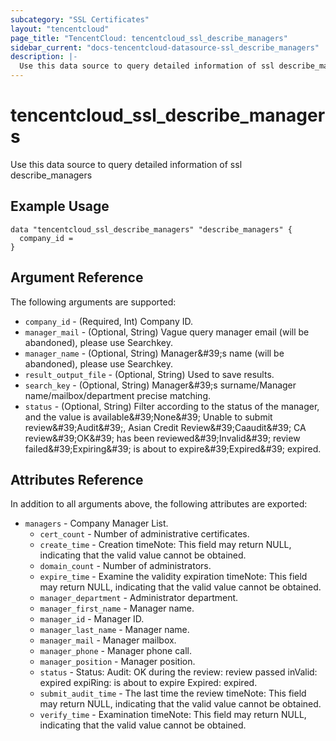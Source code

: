 ```yaml
---
subcategory: "SSL Certificates"
layout: "tencentcloud"
page_title: "TencentCloud: tencentcloud_ssl_describe_managers"
sidebar_current: "docs-tencentcloud-datasource-ssl_describe_managers"
description: |-
  Use this data source to query detailed information of ssl describe_managers
---
```


# tencentcloud_ssl_describe_managers

Use this data source to query detailed information of ssl describe_managers

## Example Usage

```hcl
data "tencentcloud_ssl_describe_managers" "describe_managers" {
  company_id =
}
```

## Argument Reference

The following arguments are supported:

* `company_id` - (Required, Int) Company ID.
* `manager_mail` - (Optional, String) Vague query manager email (will be abandoned), please use Searchkey.
* `manager_name` - (Optional, String) Manager&amp;#39;s name (will be abandoned), please use Searchkey.
* `result_output_file` - (Optional, String) Used to save results.
* `search_key` - (Optional, String) Manager&amp;#39;s surname/Manager name/mailbox/department precise matching.
* `status` - (Optional, String) Filter according to the status of the manager, and the value is available&amp;#39;None&amp;#39; Unable to submit review&amp;#39;Audit&amp;#39;, Asian Credit Review&amp;#39;Caaudit&amp;#39; CA review&amp;#39;OK&amp;#39; has been reviewed&amp;#39;Invalid&amp;#39; review failed&amp;#39;Expiring&amp;#39; is about to expire&amp;#39;Expired&amp;#39; expired.

## Attributes Reference

In addition to all arguments above, the following attributes are exported:

* `managers` - Company Manager List.
  * `cert_count` - Number of administrative certificates.
  * `create_time` - Creation timeNote: This field may return NULL, indicating that the valid value cannot be obtained.
  * `domain_count` - Number of administrators.
  * `expire_time` - Examine the validity expiration timeNote: This field may return NULL, indicating that the valid value cannot be obtained.
  * `manager_department` - Administrator department.
  * `manager_first_name` - Manager name.
  * `manager_id` - Manager ID.
  * `manager_last_name` - Manager name.
  * `manager_mail` - Manager mailbox.
  * `manager_phone` - Manager phone call.
  * `manager_position` - Manager position.
  * `status` - Status: Audit: OK during the review: review passed inValid: expired expiRing: is about to expire Expired: expired.
  * `submit_audit_time` - The last time the review timeNote: This field may return NULL, indicating that the valid value cannot be obtained.
  * `verify_time` - Examination timeNote: This field may return NULL, indicating that the valid value cannot be obtained.



